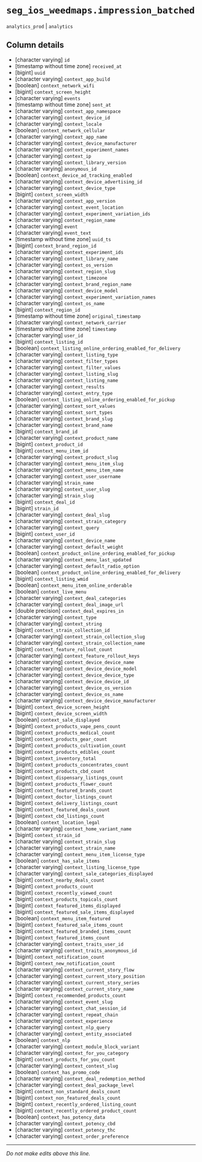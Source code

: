 # `seg_ios_weedmaps.impression_batched`
`analytics_prod` | `analytics`

## Column details
* [character varying] `id`
* [timestamp without time zone] `received_at`
* [bigint]    `uuid`
* [character varying] `context_app_build`
* [boolean]   `context_network_wifi`
* [bigint]    `context_screen_height`
* [character varying] `events`
* [timestamp without time zone] `sent_at`
* [character varying] `context_app_namespace`
* [character varying] `context_device_id`
* [character varying] `context_locale`
* [boolean]   `context_network_cellular`
* [character varying] `context_app_name`
* [character varying] `context_device_manufacturer`
* [character varying] `context_experiment_names`
* [character varying] `context_ip`
* [character varying] `context_library_version`
* [character varying] `anonymous_id`
* [boolean]   `context_device_ad_tracking_enabled`
* [character varying] `context_device_advertising_id`
* [character varying] `context_device_type`
* [bigint]    `context_screen_width`
* [character varying] `context_app_version`
* [character varying] `context_event_location`
* [character varying] `context_experiment_variation_ids`
* [character varying] `context_region_name`
* [character varying] `event`
* [character varying] `event_text`
* [timestamp without time zone] `uuid_ts`
* [bigint]    `context_brand_region_id`
* [character varying] `context_experiment_ids`
* [character varying] `context_library_name`
* [character varying] `context_os_version`
* [character varying] `context_region_slug`
* [character varying] `context_timezone`
* [character varying] `context_brand_region_name`
* [character varying] `context_device_model`
* [character varying] `context_experiment_variation_names`
* [character varying] `context_os_name`
* [bigint]    `context_region_id`
* [timestamp without time zone] `original_timestamp`
* [character varying] `context_network_carrier`
* [timestamp without time zone] `timestamp`
* [character varying] `user_id`
* [bigint]    `context_listing_id`
* [boolean]   `context_listing_online_ordering_enabled_for_delivery`
* [character varying] `context_listing_type`
* [character varying] `context_filter_types`
* [character varying] `context_filter_values`
* [character varying] `context_listing_slug`
* [character varying] `context_listing_name`
* [character varying] `context_results`
* [character varying] `context_entry_type`
* [boolean]   `context_listing_online_ordering_enabled_for_pickup`
* [character varying] `context_sort_values`
* [character varying] `context_sort_types`
* [character varying] `context_brand_slug`
* [character varying] `context_brand_name`
* [bigint]    `context_brand_id`
* [character varying] `context_product_name`
* [bigint]    `context_product_id`
* [bigint]    `context_menu_item_id`
* [character varying] `context_product_slug`
* [character varying] `context_menu_item_slug`
* [character varying] `context_menu_item_name`
* [character varying] `context_user_username`
* [character varying] `strain_name`
* [character varying] `context_user_slug`
* [character varying] `strain_slug`
* [bigint]    `context_deal_id`
* [bigint]    `strain_id`
* [character varying] `context_deal_slug`
* [character varying] `context_strain_category`
* [character varying] `context_query`
* [bigint]    `context_user_id`
* [character varying] `context_device_name`
* [character varying] `context_default_weight`
* [boolean]   `context_product_online_ordering_enabled_for_pickup`
* [character varying] `context_menu_last_updated`
* [character varying] `context_default_radio_option`
* [boolean]   `context_product_online_ordering_enabled_for_delivery`
* [bigint]    `context_listing_wmid`
* [boolean]   `context_menu_item_online_orderable`
* [boolean]   `context_live_menu`
* [character varying] `context_deal_categories`
* [character varying] `context_deal_image_url`
* [double precision] `context_deal_expires_in`
* [character varying] `context_type`
* [character varying] `context_string`
* [bigint]    `context_strain_collection_id`
* [character varying] `context_strain_collection_slug`
* [character varying] `context_strain_collection_name`
* [bigint]    `context_feature_rollout_count`
* [character varying] `context_feature_rollout_keys`
* [character varying] `context_device_device_name`
* [character varying] `context_device_device_model`
* [character varying] `context_device_device_type`
* [character varying] `context_device_device_id`
* [character varying] `context_device_os_version`
* [character varying] `context_device_os_name`
* [character varying] `context_device_device_manufacturer`
* [bigint]    `context_device_screen_height`
* [bigint]    `context_device_screen_width`
* [boolean]   `context_sale_displayed`
* [bigint]    `context_products_vape_pens_count`
* [bigint]    `context_products_medical_count`
* [bigint]    `context_products_gear_count`
* [bigint]    `context_products_cultivation_count`
* [bigint]    `context_products_edibles_count`
* [bigint]    `context_inventory_total`
* [bigint]    `context_products_concentrates_count`
* [bigint]    `context_products_cbd_count`
* [bigint]    `context_dispensary_listings_count`
* [bigint]    `context_products_flower_count`
* [bigint]    `context_featured_brands_count`
* [bigint]    `context_doctor_listings_count`
* [bigint]    `context_delivery_listings_count`
* [bigint]    `context_featured_deals_count`
* [bigint]    `context_cbd_listings_count`
* [boolean]   `context_location_legal`
* [character varying] `context_home_variant_name`
* [bigint]    `context_strain_id`
* [character varying] `context_strain_slug`
* [character varying] `context_strain_name`
* [character varying] `context_menu_item_license_type`
* [boolean]   `context_has_sale_items`
* [character varying] `context_listing_license_type`
* [character varying] `context_sale_categories_displayed`
* [bigint]    `context_nearby_deals_count`
* [bigint]    `context_products_count`
* [bigint]    `context_recently_viewed_count`
* [bigint]    `context_products_topicals_count`
* [bigint]    `context_featured_items_displayed`
* [bigint]    `context_featured_sale_items_displayed`
* [boolean]   `context_menu_item_featured`
* [bigint]    `context_featured_sale_items_count`
* [bigint]    `context_featured_branded_items_count`
* [bigint]    `context_featured_items_count`
* [character varying] `context_traits_user_id`
* [character varying] `context_traits_anonymous_id`
* [bigint]    `context_notification_count`
* [bigint]    `context_new_notification_count`
* [character varying] `context_current_story_flow`
* [character varying] `context_current_story_position`
* [character varying] `context_current_story_series`
* [character varying] `context_current_story_name`
* [bigint]    `context_recommended_products_count`
* [character varying] `context_event_slug`
* [character varying] `context_chat_session_id`
* [character varying] `context_repeat_chain`
* [character varying] `context_experience`
* [character varying] `context_nlp_query`
* [character varying] `context_entity_associated`
* [boolean]   `context_nlp`
* [character varying] `context_module_block_variant`
* [character varying] `context_for_you_category`
* [bigint]    `context_products_for_you_count`
* [character varying] `context_contest_slug`
* [boolean]   `context_has_promo_code`
* [character varying] `context_deal_redemption_method`
* [character varying] `context_deal_package_level`
* [bigint]    `context_non_standard_deals_count`
* [bigint]    `context_non_featured_deals_count`
* [bigint]    `context_recently_ordered_listing_count`
* [bigint]    `context_recently_ordered_product_count`
* [boolean]   `context_has_potency_data`
* [character varying] `context_potency_cbd`
* [character varying] `context_potency_thc`
* [character varying] `context_order_preference`

-------------------------------------------------------------------------------
*Do not make edits above this line.*
